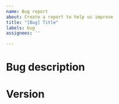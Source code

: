 ```yaml
---
name: Bug report
about: Create a report to help us improve
title: "[Bug] Title"
labels: bug
assignees: ''

---
```


# Bug description
<!-- A clear and concise description of what the bug is. -->

# Version
<!-- What Minecraft version it is on, and what version of mod it is on -->

<!-- you can add screenshots and some text if you want -->
